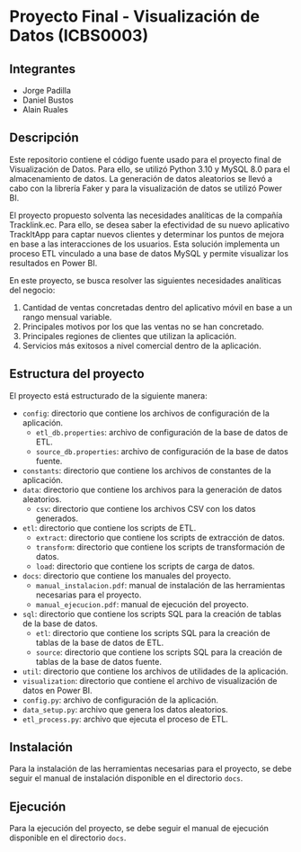# Proyecto Final - Visualización de Datos (ICBS0003)

## Integrantes

- Jorge Padilla
- Daniel Bustos
- Alain Ruales

## Descripción

Este repositorio contiene el código fuente usado para el proyecto final de Visualización de Datos. Para ello, se utilizó Python 3.10 y MySQL 8.0 para el almacenamiento de datos. La generación de datos aleatorios se llevó a cabo con la librería Faker y para la visualización de datos se utilizó Power BI.

El proyecto propuesto solventa las necesidades analíticas de la compañía Tracklink.ec. Para ello, se desea saber la efectividad de su nuevo aplicativo TrackltApp para captar nuevos clientes y determinar los puntos de mejora en base a las interacciones de los usuarios. Esta solución implementa un proceso ETL vinculado a una base de datos MySQL y permite visualizar los resultados en Power BI.

En este proyecto, se busca resolver las siguientes necesidades analíticas del negocio:
1. Cantidad de ventas concretadas dentro del aplicativo móvil en base a un rango mensual variable.
2. Principales motivos por los que las ventas no se han concretado.
3. Principales regiones de clientes que utilizan la aplicación.
4. Servicios más exitosos a nivel comercial dentro de la aplicación.

## Estructura del proyecto

El proyecto está estructurado de la siguiente manera:
- `config`: directorio que contiene los archivos de configuración de la aplicación.
  - `etl_db.properties`: archivo de configuración de la base de datos de ETL.
  - `source_db.properties`: archivo de configuración de la base de datos fuente.
- `constants`: directorio que contiene los archivos de constantes de la aplicación.
- `data`: directorio que contiene los archivos para la generación de datos aleatorios.
  - `csv`: directorio que contiene los archivos CSV con los datos generados.
- `etl`: directorio que contiene los scripts de ETL.
  - `extract`: directorio que contiene los scripts de extracción de datos.
  - `transform`: directorio que contiene los scripts de transformación de datos.
  - `load`: directorio que contiene los scripts de carga de datos.
- `docs`: directorio que contiene los manuales del proyecto.
  - `manual_instalacion.pdf`: manual de instalación de las herramientas necesarias para el proyecto.
  - `manual_ejecucion.pdf`: manual de ejecución del proyecto.
- `sql`: directorio que contiene los scripts SQL para la creación de tablas de la base de datos.
  - `etl`: directorio que contiene los scripts SQL para la creación de tablas de la base de datos de ETL.
  - `source`: directorio que contiene los scripts SQL para la creación de tablas de la base de datos fuente.
- `util`: directorio que contiene los archivos de utilidades de la aplicación.
- `visualization`: directorio que contiene el archivo de visualización de datos en Power BI.
- `config.py`: archivo de configuración de la aplicación.
- `data_setup.py`: archivo que genera los datos aleatorios.
- `etl_process.py`: archivo que ejecuta el proceso de ETL.

## Instalación

Para la instalación de las herramientas necesarias para el proyecto, se debe seguir el manual de instalación disponible en el directorio `docs`.

## Ejecución

Para la ejecución del proyecto, se debe seguir el manual de ejecución disponible en el directorio `docs`.
